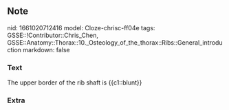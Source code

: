 ## Note
nid: 1661020712416
model: Cloze-chrisc-ff04e
tags: GSSE::!Contributor::Chris_Chen, GSSE::Anatomy::Thorax::10._Osteology_of_the_thorax::Ribs::General_introduction
markdown: false

### Text
<div class='toggle'>
  The upper border of the rib shaft is {{c1::blunt}}
</div>

### Extra

